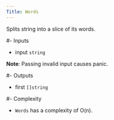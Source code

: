 ```yaml
---
Title: Words
---
```


Splits string into a slice of its words.

#- Inputs
- input `string`

**Note**: Passing invalid input causes panic.

#- Outputs
- first `[]string`

#- Complexity
- `Words` has a complexity of O(n).
